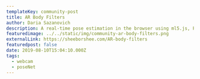 ```yaml
---
templateKey: community-post
title: AR Body Filters
author: Daria Sazanovich
description: A real-time pose estimation in the browser using ml5.js, PoseNet model and fancy 3D objects. The project is based on the artist’s personal interest in tracking systems. Exploring the possibilities of facial and body recognition, playful body AR filters are just the shy reminders of how precisely machines see us moving.
featuredimage: ../../static/img/community-ar-body-filters.png
externalLink: https://sheeborshee.com/AR-body-filters
featuredpost: false
date: 2019-08-10T15:04:10.000Z
tags:
  - webcam
  - poseNet
---
```

